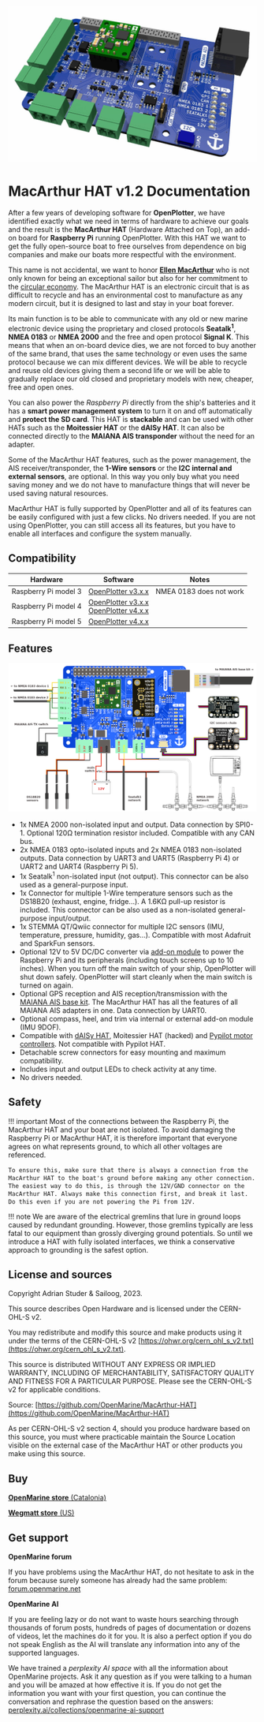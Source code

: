![MacArthur HAT](https://raw.githubusercontent.com/OpenMarine/MacArthur-HAT/main/images/macarthur-render.jpg)

# MacArthur HAT v1.2 Documentation

After a few years of developing software for **OpenPlotter**, we have identified exactly what we need in terms of hardware to achieve our goals and the result is the **MacArthur HAT** (Hardware Attached on Top), an add-on board for **Raspberry Pi** running OpenPlotter. With this HAT we want to get the fully open-source boat to free ourselves from dependence on big companies and make our boats more respectful with the environment.

This name is not accidental, we want to honor [**Ellen MacArthur**](https://en.wikipedia.org/wiki/Ellen_MacArthur) who is not only known for being an exceptional sailor but also for her commitment to the [circular economy](https://ellenmacarthurfoundation.org). The MacArthur HAT is an electronic circuit that is as difficult to recycle and has an environmental cost to manufacture as any modern circuit, but it is designed to last and stay in your boat forever.

Its main function is to be able to communicate with any old or new marine electronic device using the proprietary and closed protocols **Seatalk<sup>1</sup>**, **NMEA 0183** or **NMEA 2000** and the free and open protocol **Signal K**. This means that when an on-board device dies, we are not forced to buy another of the same brand, that uses the same technology or even uses the same protocol because we can mix different devices. We will be able to recycle and reuse old devices giving them a second life or we will be able to gradually replace our old closed and proprietary models with new, cheaper, free and open ones.

You can also power the *Raspberry Pi* directly from the ship's batteries and it has a **smart power management system** to turn it on and off automatically and **protect the SD card**. This HAT is **stackable** and can be used with other HATs such as the **Moitessier HAT** or the **dAISy HAT**. It can also be connected directly to the **MAIANA AIS transponder** without the need for an adapter.

Some of the MacArthur HAT features, such as the power management, the AIS receiver/transponder, the **1-Wire sensors** or the **I2C internal and external sensors**, are optional. In this way you only buy what you need saving money and we do not have to manufacture things that will never be used saving natural resources.

MacArthur HAT is fully supported by OpenPlotter and all of its features can be easily configured with just a few clicks. No drivers needed. If you are not using OpenPlotter, you can still access all its features, but you have to enable all interfaces and configure the system manually.

## Compatibility

| Hardware | Software | Notes |
| -------- | -------- |------ |
| Raspberry Pi model 3 | [OpenPlotter v3.x.x](https://openplotter.readthedocs.io/3.x.x/description/what_is_openplotter.html)| NMEA 0183 does not work |
| Raspberry Pi model 4 | [OpenPlotter v3.x.x](https://openplotter.readthedocs.io/3.x.x/description/what_is_openplotter.html)<br>[OpenPlotter v4.x.x](https://openplotter.readthedocs.io/4.x.x/description/what_is_openplotter.html)| |
| Raspberry Pi model 5 | [OpenPlotter v4.x.x](https://openplotter.readthedocs.io/4.x.x/description/what_is_openplotter.html)| |

## Features

![MacArthur-HAT](https://raw.githubusercontent.com/OpenMarine/MacArthur-HAT/main/images/macarthur-diagram.png)

- 1x NMEA 2000 non-isolated input and output. Data connection by SPI0-1. Optional 120Ω termination resistor included. Compatible with any CAN bus.
- 2x NMEA 0183 opto-isolated inputs and 2x NMEA 0183 non-isolated outputs. Data connection by UART3 and UART5 (Raspberry Pi 4) or UART2 and UART4 (Raspberry Pi 5).
- 1x Seatalk<sup>1</sup> non-isolated input (not output). This connector can be also used as a general-purpose input.
- 1x Connector for multiple 1-Wire temperature sensors such as the DS18B20 (exhaust, engine, fridge...). A 1.6KΩ pull-up resistor is included. This connector can be also used as a non-isolated general-purpose input/output.
- 1x STEMMA QT/Qwiic connector for multiple I2C sensors (IMU, temperature, pressure, humidity, gas...). Compatible with most Adafruit and SparkFun sensors.
- Optional 12V to 5V DC/DC converter via [add-on module](https://shop.openmarine.net/home/24-power-module-for-macarthur-hat.html) to power the Raspberry Pi and its peripherals (including touch screens up to 10 inches). When you turn off the main switch of your ship, OpenPlotter will shut down safely. OpenPlotter will start cleanly when the main switch is turned on again.
- Optional GPS reception and AIS reception/transmission with the [MAIANA AIS base kit](https://shop.openmarine.net/home/15-maiana-ais-base-kit.html). The MacArthur HAT has all the features of all MAIANA AIS adapters in one. Data connection by UART0.
- Optional compass, heel, and trim via internal or external add-on module (IMU 9DOF).
- Compatible with [dAISy HAT](https://shop.openmarine.net/home/14-daisy-hat-ais-receiver.html), Moitessier HAT (hacked) and [Pypilot motor controllers](https://pypilot.org/opencart/index.php?route=product/category&path=59). Not compatible with Pypilot HAT. 
- Detachable screw connectors for easy mounting and maximum compatibility.
- Includes input and output LEDs to check activity at any time.
- No drivers needed.

## Safety

!!! important
	Most of the connections between the Raspberry Pi, the MacArthur HAT and your boat are not isolated. To avoid damaging the Raspberry Pi or MacArthur HAT, it is therefore important that everyone agrees on what represents ground, to which all other voltages are referenced.

	To ensure this, make sure that there is always a connection from the MacArthur HAT to the boat's ground before making any other connection. The easiest way to do this, is through the 12V/GND connector on the MacArthur HAT. Always make this connection first, and break it last. Do this even if you are not powering the Pi from 12V.

!!! note
	We are aware of the electrical gremlins that lure in ground loops caused by redundant grounding. However, those gremlins typically are less fatal to our equipment than grossly diverging ground potentials. So until we introduce a HAT with fully isolated interfaces, we think a conservative approach to grounding is the safest option.

## License and sources

Copyright Adrian Studer & Sailoog, 2023.

This source describes Open Hardware and is licensed under the CERN-OHL-S v2.

You may redistribute and modify this source and make products using it under the terms of the CERN-OHL-S v2 [https://ohwr.org/cern_ohl_s_v2.txt](https://ohwr.org/cern_ohl_s_v2.txt).

This source is distributed WITHOUT ANY EXPRESS OR IMPLIED WARRANTY, INCLUDING OF MERCHANTABILITY, SATISFACTORY QUALITY AND FITNESS FOR A PARTICULAR PURPOSE. Please see the CERN-OHL-S v2 for applicable conditions.

Source: [https://github.com/OpenMarine/MacArthur-HAT](https://github.com/OpenMarine/MacArthur-HAT)

As per CERN-OHL-S v2 section 4, should you produce hardware based on this source, you must where practicable maintain the Source Location visible on the external case of the MacArthur HAT or other products you make using this source.

## Buy

[**OpenMarine store** (Catalonia)](https://shop.openmarine.net/home/23-macarthur-hat.html)

[**Wegmatt store** (US)](https://shop.wegmatt.com/collections/openmarine)

## Get support

**OpenMarine forum**

If you have problems using the MacArthur HAT, do not hesitate to ask in the forum because surely someone has already had the same problem: [forum.openmarine.net](https://forum.openmarine.net/forumdisplay.php?fid=29)

**OpenMarine AI**

If you are feeling lazy or do not want to waste hours searching through thousands of forum posts, hundreds of pages of documentation or dozens of videos, let the machines do it for you. It is also a perfect option if you do not speak English as the AI will translate any information into any of the supported languages.

We have trained a *perplexity AI space* with all the information about OpenMarine projects. Ask it any question as if you were talking to a human and you will be amazed at how effective it is. If you do not get the information you want with your first question, you can continue the conversation and rephrase the question based on the answers: [perplexity.ai/collections/openmarine-ai-support](https://www.perplexity.ai/collections/openmarine-ai-support-SslrWnWdSeuxuzUAkxUVMg)